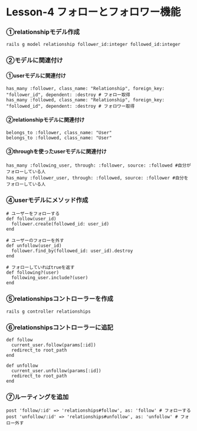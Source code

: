 # Lesson-4 フォローとフォロワー機能

### ①relationshipモデル作成
```
rails g model relationship follower_id:integer followed_id:integer
```
### ②モデルに関連付け
#### ①userモデルに関連付け
```
has_many :follower, class_name: "Relationship", foreign_key: "follower_id", dependent: :destroy # フォロー取得
has_many :followed, class_name: "Relationship", foreign_key: "followed_id", dependent: :destroy # フォロワー取得
```
#### ②relationshipモデルに関連付け
```
belongs_to :follower, class_name: "User"
belongs_to :followed, class_name: "User"
```
#### ③throughを使ったuserモデルに関連付け
```
has_many :following_user, through: :follower, source: :followed #自分がフォローしている人
has_many :follower_user, through: :followed, source: :follower #自分をフォローしている人
```
### ④userモデルにメソッド作成
```
# ユーザーをフォローする
def follow(user_id)
  follower.create(followed_id: user_id)
end

# ユーザーのフォローを外す
def unfollow(user_id)
  follower.find_by(followed_id: user_id).destroy
end

# フォローしていればtrueを返す
def following?(user)
  following_user.include?(user)
end
```
### ⑤relationshipsコントローラーを作成
```
rails g controller relationships
```
### ⑥relationshipsコントローラーに追記
```
def follow
  current_user.follow(params[:id])
  redirect_to root_path
end

def unfollow
  current_user.unfollow(params[:id])
  redirect_to root_path
end
```
### ⑦ルーティングを追加
```
post 'follow/:id' => 'relationships#follow', as: 'follow' # フォローする
post 'unfollow/:id' => 'relationships#unfollow', as: 'unfollow' # フォロー外す
```